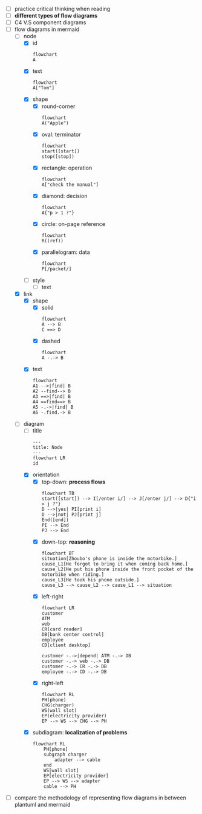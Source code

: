 - [ ] practice critical thinking when reading
- [ ] **different types of flow diagrams**
- [ ] C4 V.S component diagrams
- [ ] flow diagrams in mermaid
  - [ ] node
    - [x] id
      ```mermaid
      flowchart
	  A
      ```
    - [x] text
      ```mermaid
      flowchart
      A["Tom"]
      ```
    - [x] shape
      - [x] round-corner
        ```mermaid
        flowchart
        A("Apple")
        ```
      - [x] oval: terminator
        ```mermaid
        flowchart
        start([start])
        stop([stop])
        ```
      - [x] rectangle: operation
		```mermaid
		flowchart
		A["check the manual"]
		```
      - [x] diamond: decision
        ```mermaid
        flowchart
        A{"p > 1 ?"}
        ```
      - [x] circle: on-page reference
        ```mermaid
        flowchart
        R((ref))
        ```
      - [x] parallelogram: data
        ```mermaid
        flowchart
        P[/packet/]
        ```
    - [ ] style
      - [ ] text
             
  - [x] link 
    - [x] shape
      - [x] solid
	    ```mermaid
	    flowchart
        A --> B
        C ==> D
        ```
      - [x] dashed 
        ```mermaid
	    flowchart
        A -.-> B
        ```
    - [x] text 
      ```mermaid
	  flowchart
      A1 -->|find| B
      A2 --find--> B
      A3 ==>|find| B
      A4 ==find==> B
      A5 -.->|find| B
      A6 -.find.-> B
      ```
  - [ ] diagram
    - [ ] title
      ```mermaid
      ---
      title: Node
      ---
      flowchart LR
      id
      ```
    - [x] orientation
      - [x] top-down: **process flows**
        ```mermaid
        flowchart TB
        start([start]) --> I[/enter i/] --> J[/enter j/] --> D{"i > j ?"}
        D -->|yes| PI[print i] 
        D -->|not| PJ[print j]
        End([end])
        PI --> End
        PJ --> End
        ```
      - [x] down-top: **reasoning**
        ```mermaid
        flowchart BT
        situation[Zhoubo's phone is inside the motorbike.]
        cause_L1[He forgot to bring it when coming back home.]
        cause_L2[He put his phone inside the front pocket of the motorbike when riding.]
        cause_L3[He took his phone outside.]
        cause_L3 --> cause_L2 --> cause_L1 --> situation
        ```
      - [x] left-right
        ```mermaid
        flowchart LR
        customer
        ATM
        web
        CR[card reader]
        DB[bank center control]
        employee
        CD[client desktop]

	    customer -.->|depend| ATM -.-> DB
	    customer -.-> web -.-> DB
	    customer -.-> CR -.-> DB
	    employee -.-> CD -.-> DB
        ```
      - [x] right-left
        ```mermaid
        flowchart RL
        PH(phone)
        CHG(charger)
        WS(wall slot)
        EP(electricity provider)
        EP --> WS --> CHG --> PH
        ``` 
    - [x] subdiagram: **localization of problems**
        ```mermaid
        flowchart RL
	        PH[phone]
	        subgraph charger
				adapter --> cable
			end 
	        WS[wall slot]
	        EP[electricity provider]
	        EP --> WS --> adapter
	        cable --> PH
        ``` 
- [ ] compare the methodology of representing flow diagrams in between plantuml and mermaid 
<!--stackedit_data:
eyJoaXN0b3J5IjpbMTM1Nzg5Nzg1MCwtMTg4OTA2ODcxXX0=
-->